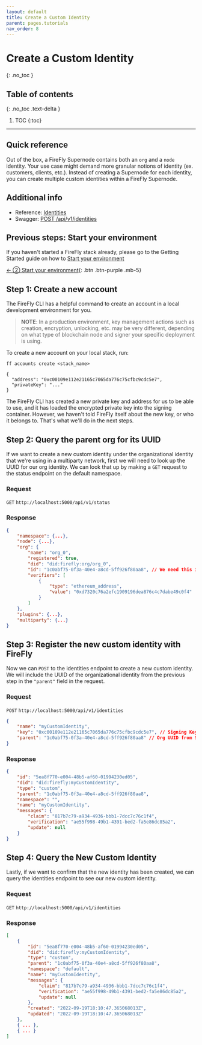 ```yaml
---
layout: default
title: Create a Custom Identity
parent: pages.tutorials
nav_order: 8
---
```


# Create a Custom Identity
{: .no_toc }

## Table of contents
{: .no_toc .text-delta }

1. TOC
{:toc}

---

## Quick reference

Out of the box, a FireFly Supernode contains both an `org` and a `node` identity. Your use case might demand more granular notions of identity (ex. customers, clients, etc.). Instead of creating a Supernode for each identity, you can create multiple custom identities within a FireFly Supernode.

## Additional info

- Reference: [Identities](../reference//identities.md)
- Swagger: <a href="../swagger/swagger.html#/Default%20Namespace/postNewIdentity" data-proofer-ignore>POST /api/v1/identities</a>

## Previous steps: Start your environment
If you haven't started a FireFly stack already, please go to the Getting Started guide on how to [Start your environment](../../gettingstarted/setup_env.md)

[← ② Start your environment](../../gettingstarted/setup_env.md){: .btn .btn-purple .mb-5}

## Step 1: Create a new account

The FireFly CLI has a helpful command to create an account in a local development environment for you.

> **NOTE**: In a production environment, key management actions such as creation, encryption, unlocking, etc. may be very different, depending on what type of blockchain node and signer your specific deployment is using.

To create a new account on your local stack, run:

```
ff accounts create <stack_name>
```

```
{
  "address": "0xc00109e112e21165c7065da776c75cfbc9cdc5e7",
  "privateKey": "..."
}
```

The FireFly CLI has created a new private key and address for us to be able to use, and it has loaded the encrypted private key into the signing container. However, we haven't told FireFly itself about the new key, or who it belongs to. That's what we'll do in the next steps.

## Step 2: Query the parent org for its UUID

If we want to create a new custom identity under the organizational identity that we're using in a multiparty network, first we will need to look up the UUID for our org identity. We can look that up by making a `GET` request to the status endpoint on the default namespace.

### Request

`GET` `http://localhost:5000/api/v1/status`

### Response

```json
{
    "namespace": {...},
    "node": {...},
    "org": {
        "name": "org_0",
        "registered": true,
        "did": "did:firefly:org/org_0",
        "id": "1c0abf75-0f3a-40e4-a8cd-5ff926f80aa8", // We need this in Step 3
        "verifiers": [
            {
                "type": "ethereum_address",
                "value": "0xd7320c76a2efc1909196dea876c4c7dabe49c0f4"
            }
        ]
    },
    "plugins": {...},
    "multiparty": {...}
}
```


## Step 3: Register the new custom identity with FireFly

Now we can `POST` to the identities endpoint to create a new custom identity. We will include the UUID of the organizational identity from the previous step in the `"parent"` field in the request.

### Request

`POST` `http://localhost:5000/api/v1/identities`

```json
{
    "name": "myCustomIdentity",
    "key": "0xc00109e112e21165c7065da776c75cfbc9cdc5e7", // Signing Key from Step 1
    "parent": "1c0abf75-0f3a-40e4-a8cd-5ff926f80aa8" // Org UUID from Step 2
}
```

### Response

```json
{
    "id": "5ea8f770-e004-48b5-af60-01994230ed05",
    "did": "did:firefly:myCustomIdentity",
    "type": "custom",
    "parent": "1c0abf75-0f3a-40e4-a8cd-5ff926f80aa8",
    "namespace": "",
    "name": "myCustomIdentity",
    "messages": {
        "claim": "817b7c79-a934-4936-bbb1-7dcc7c76c1f4",
        "verification": "ae55f998-49b1-4391-bed2-fa5e86dc85a2",
        "update": null
    }
}
```

## Step 4: Query the New Custom Identity

Lastly, if we want to confirm that the new identity has been created, we can query the identities endpoint to see our new custom identity.

### Request

`GET` `http://localhost:5000/api/v1/identities`

### Response

```json
[
    {
        "id": "5ea8f770-e004-48b5-af60-01994230ed05",
        "did": "did:firefly:myCustomIdentity",
        "type": "custom",
        "parent": "1c0abf75-0f3a-40e4-a8cd-5ff926f80aa8",
        "namespace": "default",
        "name": "myCustomIdentity",
        "messages": {
            "claim": "817b7c79-a934-4936-bbb1-7dcc7c76c1f4",
            "verification": "ae55f998-49b1-4391-bed2-fa5e86dc85a2",
            "update": null
        },
        "created": "2022-09-19T18:10:47.365068013Z",
        "updated": "2022-09-19T18:10:47.365068013Z"
    },
    { ... },
    { ... }
]
```
